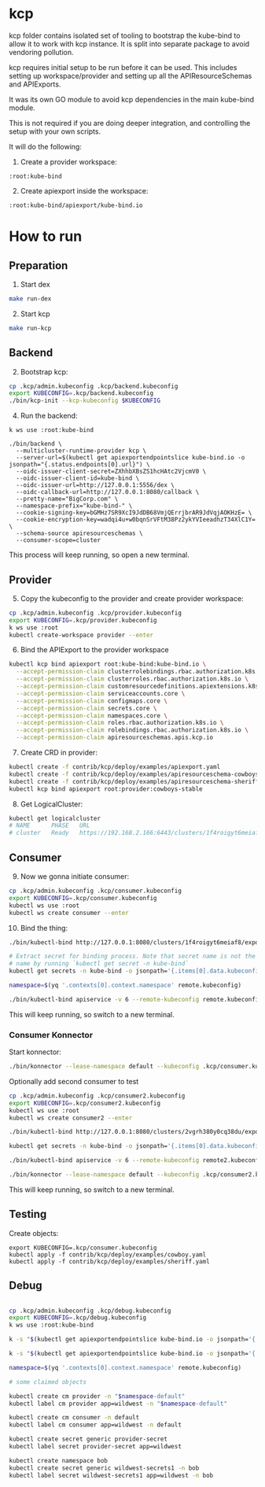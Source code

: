 # kcp

kcp folder contains isolated set of tooling to bootstrap the kube-bind to allow it to work with kcp instance.
It is split into separate package to avoid vendoring pollution.

kcp requires initial setup to be run before it can be used.
This includes setting up workspace/provider and setting up all the APIResourceSchemas and APIExports.

It was its own GO module to avoid kcp dependencies in the main kube-bind module.

This is not required if you are doing deeper integration, and controlling the setup with your own scripts.

It will do the following:
1. Create a provider workspace:
```
:root:kube-bind
```
2. Create apiexport inside the workspace:
```
:root:kube-bind/apiexport/kube-bind.io
```


# How to run

## Preparation

1. Start dex

```bash
make run-dex
```

2. Start kcp

```bash
make run-kcp
```

## Backend

2. Bootstrap kcp:
```bash
cp .kcp/admin.kubeconfig .kcp/backend.kubeconfig
export KUBECONFIG=.kcp/backend.kubeconfig
./bin/kcp-init --kcp-kubeconfig $KUBECONFIG
```
4. Run the backend:
```
k ws use :root:kube-bind

./bin/backend \
  --multicluster-runtime-provider kcp \
  --server-url=$(kubectl get apiexportendpointslice kube-bind.io -o jsonpath="{.status.endpoints[0].url}") \
  --oidc-issuer-client-secret=ZXhhbXBsZS1hcHAtc2VjcmV0 \
  --oidc-issuer-client-id=kube-bind \
  --oidc-issuer-url=http://127.0.0.1:5556/dex \
  --oidc-callback-url=http://127.0.0.1:8080/callback \
  --pretty-name="BigCorp.com" \
  --namespace-prefix="kube-bind-" \
  --cookie-signing-key=bGMHz7SR9XcI9JdDB68VmjQErrjbrAR9JdVqjAOKHzE= \
  --cookie-encryption-key=wadqi4u+w0bqnSrVFtM38Pz2ykYVIeeadhzT34XlC1Y= \
  --schema-source apiresourceschemas \
  --consumer-scope=cluster
```

This process will keep running, so open a new terminal.

## Provider

5. Copy the kubeconfig to the provider and create provider workspace:
```bash
cp .kcp/admin.kubeconfig .kcp/provider.kubeconfig
export KUBECONFIG=.kcp/provider.kubeconfig
k ws use :root
kubectl create-workspace provider --enter
```

6. Bind the APIExport to the provider workspace
```bash
kubectl kcp bind apiexport root:kube-bind:kube-bind.io \
  --accept-permission-claim clusterrolebindings.rbac.authorization.k8s.io \
  --accept-permission-claim clusterroles.rbac.authorization.k8s.io \
  --accept-permission-claim customresourcedefinitions.apiextensions.k8s.io \
  --accept-permission-claim serviceaccounts.core \
  --accept-permission-claim configmaps.core \
  --accept-permission-claim secrets.core \
  --accept-permission-claim namespaces.core \
  --accept-permission-claim roles.rbac.authorization.k8s.io \
  --accept-permission-claim rolebindings.rbac.authorization.k8s.io \
  --accept-permission-claim apiresourceschemas.apis.kcp.io
```

7. Create CRD in provider:
```bash
kubectl create -f contrib/kcp/deploy/examples/apiexport.yaml
kubectl create -f contrib/kcp/deploy/examples/apiresourceschema-cowboys.yaml
kubectl create -f contrib/kcp/deploy/examples/apiresourceschema-sheriffs.yaml
kubectl kcp bind apiexport root:provider:cowboys-stable
```

8. Get LogicalCluster:

```bash
kubectl get logicalcluster
# NAME      PHASE   URL                                                    AGE
# cluster   Ready   https://192.168.2.166:6443/clusters/1f4roigyt6meiaf8
```

## Consumer

9. Now we gonna initiate consumer:
```bash
cp .kcp/admin.kubeconfig .kcp/consumer.kubeconfig
export KUBECONFIG=.kcp/consumer.kubeconfig
kubectl ws use :root
kubectl ws create consumer --enter
```

10. Bind the thing:

```bash
./bin/kubectl-bind http://127.0.0.1:8080/clusters/1f4roigyt6meiaf8/exports --dry-run -o yaml > apiserviceexport.yaml

# Extract secret for binding process. Note that secret name is not the same as output from command above. Check secret
# name by running `kubectl get secret -n kube-bind`
kubectl get secrets -n kube-bind -o jsonpath='{.items[0].data.kubeconfig}' | base64 -d > remote.kubeconfig

namespace=$(yq '.contexts[0].context.namespace' remote.kubeconfig)

./bin/kubectl-bind apiservice -v 6 --remote-kubeconfig remote.kubeconfig -f apiserviceexport.yaml  --skip-konnector --remote-namespace "$namespace"
```

This will keep running, so switch to a new terminal.

### Consumer Konnector

Start konnector:

```bash
./bin/konnector --lease-namespace default --kubeconfig .kcp/consumer.kubeconfig
```

Optionally add second consumer to test

```bash
cp .kcp/admin.kubeconfig .kcp/consumer2.kubeconfig
export KUBECONFIG=.kcp/consumer2.kubeconfig
kubectl ws use :root
kubectl ws create consumer2 --enter

./bin/kubectl-bind http://127.0.0.1:8080/clusters/2vgrh380y0cq38du/exports --dry-run -o yaml > apiserviceexport2.yaml

kubectl get secrets -n kube-bind -o jsonpath='{.items[0].data.kubeconfig}' | base64 -d > remote2.kubeconfig

./bin/kubectl-bind apiservice -v 6 --remote-kubeconfig remote2.kubeconfig -f apiserviceexport2.yaml  --skip-konnector --remote-namespace "$(yq '.contexts[0].context.namespace' remote2.kubeconfig)"

./bin/konnector --lease-namespace default --kubeconfig .kcp/consumer2.kubeconfig --server-address :8091
```

This will keep running, so switch to a new terminal.

## Testing

Create objects:
```
export KUBECONFIG=.kcp/consumer.kubeconfig
kubectl apply -f contrib/kcp/deploy/examples/cowboy.yaml
kubectl apply -f contrib/kcp/deploy/examples/sheriff.yaml
```

## Debug

```bash

cp .kcp/admin.kubeconfig .kcp/debug.kubeconfig
export KUBECONFIG=.kcp/debug.kubeconfig
k ws use :root:kube-bind

k -s "$(kubectl get apiexportendpointslice kube-bind.io -o jsonpath='{.status.endpoints[0].url}')/clusters/*" api-resources

k -s "$(kubectl get apiexportendpointslice kube-bind.io -o jsonpath='{.status.endpoints[0].url}')/clusters/*" get crd

namespace=$(yq '.contexts[0].context.namespace' remote.kubeconfig)

# some claimed objects

kubectl create cm provider -n "$namespace-default"
kubectl label cm provider app=wildwest -n "$namespace-default"

kubectl create cm consumer -n default
kubectl label cm consumer app=wildwest -n default

kubectl create secret generic provider-secret
kubectl label secret provider-secret app=wildwest

kubectl create namespace bob
kubectl create secret generic wildwest-secrets1 -n bob
kubectl label secret wildwest-secrets1 app=wildwest -n bob
```
